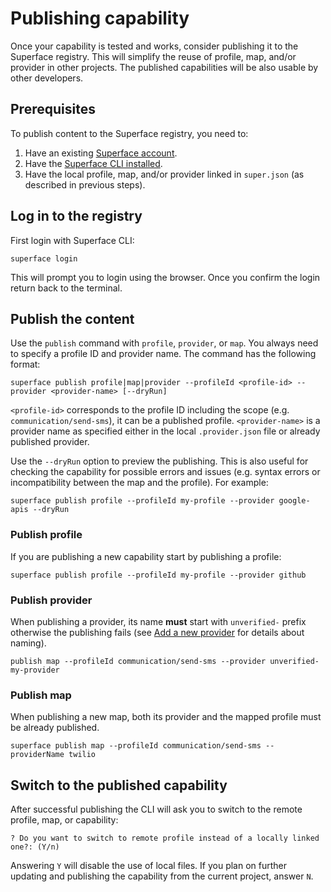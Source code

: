 # Publishing capability

Once your capability is tested and works, consider publishing it to the Superface registry. This will simplify the reuse of profile, map, and/or provider in other projects. The published capabilities will be also usable by other developers.

<!-- TODO: Note about private capabilities / registries -->

## Prerequisites

To publish content to the Superface registry, you need to:

1. Have an existing [Superface account](https://superface.ai/).
2. Have the [Superface CLI installed](./setup-the-environment.md).
3. Have the local profile, map, and/or provider linked in `super.json` (as described in previous steps).


## Log in to the registry

First login with Superface CLI:

```shell
superface login
```

This will prompt you to login using the browser. Once you confirm the login return back to the terminal.

## Publish the content

Use the `publish` command with `profile`, `provider`, or `map`. You always need to specify a profile ID and provider name. The command has the following format:

```shell
superface publish profile|map|provider --profileId <profile-id> --provider <provider-name> [--dryRun]
```

`<profile-id>` corresponds to the profile ID including the scope (e.g. `communication/send-sms`), it can be a published profile. `<provider-name>` is a provider name as specified either in the local `.provider.json` file or already published provider.

Use the `--dryRun` option to preview the publishing. This is also useful for checking the capability for possible errors and issues (e.g. syntax errors or incompatibility between the map and the profile). For example:

```shell
superface publish profile --profileId my-profile --provider google-apis --dryRun
```

### Publish profile

If you are publishing a new capability start by publishing a profile:

```shell
superface publish profile --profileId my-profile --provider github
```

### Publish provider

When publishing a provider, its name **must** start with `unverified-` prefix otherwise the publishing fails (see [Add a new provider](add-new-provider.md) for details about naming).

```shell
publish map --profileId communication/send-sms --provider unverified-my-provider
```


<!-- TODO: Migrating from local provider w/out prefix -->

### Publish map

When publishing a new map, both its provider and the mapped profile must be already published.

```shell
superface publish map --profileId communication/send-sms --providerName twilio
```

## Switch to the published capability

After successful publishing the CLI will ask you to switch to the remote profile, map, or capability:

```
? Do you want to switch to remote profile instead of a locally linked one?: (Y/n)
```

Answering `Y` will disable the use of local files. If you plan on further updating and publishing the capability from the current project, answer `N`.

<!-- TODO: Notes about versioning & updating -->
